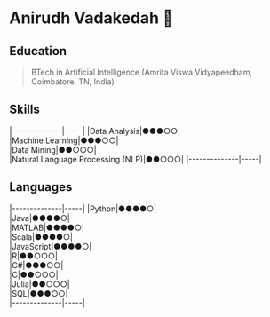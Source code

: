 # Anirudh Vadakedah 👋

## Education
>BTech in Artificial Intelligence (Amrita Viswa Vidyapeedham, Coimbatore, TN, India)

## Skills
|--------------|-----|
|Data Analysis|●●●○○|  
|Machine Learning|●●●○○|  
|Data Mining|●●○○○|  
|Natural Language Processing (NLP)|●●○○○|
|--------------|-----|

## Languages
|--------------|-----|
|Python|●●●●○|  
|Java|●●●●○|  
|MATLAB|●●●●○|  
|Scala|●●●●○|  
|JavaScript|●●●●○|  
|R|●●○○○|  
|C#|●●●○○|  
|C|●●○○○|  
|Julia|●●○○○|  
|SQL|●●●○○|  
|--------------|-----|


<!--
**anirudhv14/anirudhv14** is a ✨ _special_ ✨ repository because its `README.md` (this file) appears on your GitHub profile.

Here are some ideas to get you started:

- 🔭 I’m currently working on ...
- 🌱 I’m currently learning ...
- 👯 I’m looking to collaborate on ...
- 🤔 I’m looking for help with ...
- 💬 Ask me about ...
- 📫 How to reach me: ...
- 😄 Pronouns: ...
- ⚡ Fun fact: ...
-->

